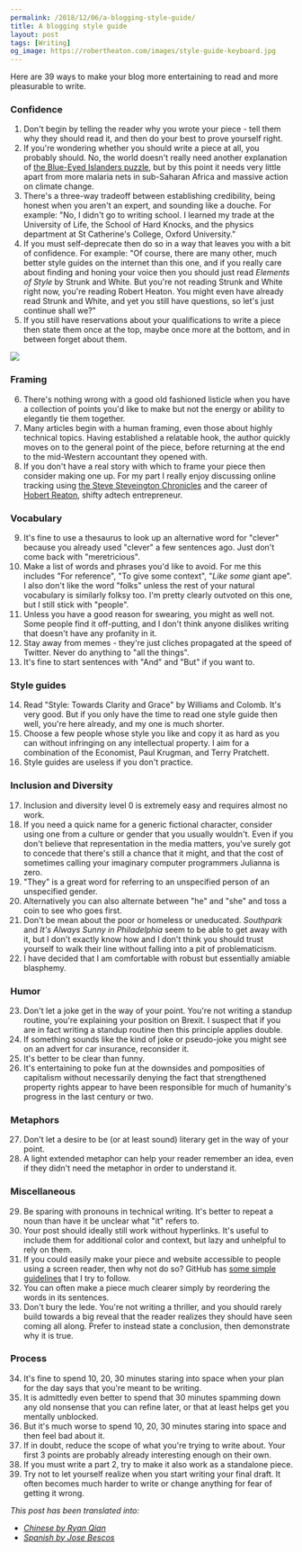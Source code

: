```yaml
---
permalink: /2018/12/06/a-blogging-style-guide/
title: A blogging style guide
layout: post
tags: [Writing]
og_image: https://robertheaton.com/images/style-guide-keyboard.jpg
---
```

Here are 39 ways to make your blog more entertaining to read and more pleasurable to write.

### Confidence

1. Don't begin by telling the reader why you wrote your piece - tell them why they should read it, and then do your best to prove yourself right.
2. If you're wondering whether you should write a piece at all, you probably should. No, the world doesn't really need another explanation of <a href="/2014/01/06/how-to-win-at-dinner-party-the-blue-eyed-islanders/">the Blue-Eyed Islanders puzzle</a>, but by this point it needs very little apart from more malaria nets in sub-Saharan Africa and massive action on climate change.
3. There's a three-way tradeoff between establishing credibility, being honest when you aren't an expert, and sounding like a douche. For example: "No, I didn't go to writing school. I learned my trade at the University of Life, the School of Hard Knocks, and the physics department at St Catherine's College, Oxford University."
4. If you must self-deprecate then do so in a way that leaves you with a bit of confidence. For example: "Of course, there are many other, much better style guides on the internet than this one, and if you really care about finding and honing your voice then you should just read <i>Elements of Style</i> by Strunk and White. But you're not reading Strunk and White right now, you're reading Robert Heaton. You might even have already read Strunk and White, and yet you still have questions, so let's just continue shall we?"
5. If you still have reservations about your qualifications to write a piece then state them once at the top, maybe once more at the bottom, and in between forget about them.

<img src="/images/style-guide-keyboard.jpg" />

### Framing

<ol start="6">
<li>There's nothing wrong with a good old fashioned listicle when you have a collection of points you'd like to make but not the energy or ability to elegantly tie them together.</li>
<li>Many articles begin with a human framing, even those about highly technical topics. Having established a relatable hook, the author quickly moves on to the general point of the piece, before returning at the end to the mid-Western accountant they opened with.</li>
<li>If you don't have a real story with which to frame your piece then consider making one up. For my part I really enjoy discussing online tracking using <a href="/2018/07/09/how-tinder-keeps-your-location-a-bit-private/">the Steve Steveington Chronicles</a> and the career of <a href="/2018/10/28/i-might-be-spartacus-differential-privacy-marketplace/">Hobert Reaton</a>, shifty adtech entrepreneur.</li>
</ol>

### Vocabulary

<ol start="9">
<li>It's fine to use a thesaurus to look up an alternative word for "clever" because you already used "clever" a few sentences ago. Just don't come back with "meretricious".</li>
<li>Make a list of words and phrases you'd like to avoid. For me this includes "For reference", "To give some context", "<i>Like some</i> giant ape". I also don't like the word "folks" unless the rest of your natural vocabulary is similarly folksy too. I'm pretty clearly outvoted on this one, but I still stick with "people".</li>
<li>Unless you have a good reason for swearing, you might as well not. Some people find it off-putting, and I don't think anyone dislikes writing that doesn't have any profanity in it.</li>
<li>Stay away from memes - they're just cliches propagated at the speed of Twitter. Never do anything to "all the things".</li>
<li>It's fine to start sentences with "And" and "But" if you want to.</li>
</ol>

### Style guides

<ol start="14">
<li>Read "Style: Towards Clarity and Grace" by Williams and Colomb. It's very good. But if you only have the time to read one style guide then well, you're here already, and my one is much shorter.</li>
<li>Choose a few people whose style you like and copy it as hard as you can without infringing on any intellectual property. I aim for a combination of the Economist, Paul Krugman, and Terry Pratchett.</li>
<li>Style guides are useless if you don't practice.</li>
</ol>

### Inclusion and Diversity

<ol start="17">
<li>Inclusion and diversity level 0 is extremely easy and requires almost no work.</li>
<li>If you need a quick name for a generic fictional character, consider using one from a culture or gender that you usually wouldn't. Even if you don't believe that representation in the media matters, you've surely got to concede that there's still a chance that it might, and that the cost of sometimes calling your imaginary computer programmers Julianna is zero.</li>
<li>"They" is a great word for referring to an unspecified person of an unspecified gender.</li>
<li>Alternatively you can also alternate between "he" and "she" and toss a coin to see who goes first.</li>
<li>Don't be mean about the poor or homeless or uneducated. <i>Southpark</i> and <i>It's Always Sunny in Philadelphia</i> seem to be able to get away with it, but I don't exactly know how and I don't think you should trust yourself to walk their line without falling into a pit of problematicism.</li>
<li>I have decided that I am comfortable with robust but essentially amiable blasphemy.</li>
</ol>

### Humor

<ol start="23">
<li>Don't let a joke get in the way of your point. You're not writing a standup routine, you're explaining your position on Brexit. I suspect that if you are in fact writing a standup routine then this principle applies double.</li>
<li>If something sounds like the kind of joke or pseudo-joke you might see on an advert for car insurance, reconsider it.</li>
<li>It's better to be clear than funny.</li>
<li>It's entertaining to poke fun at the downsides and pomposities of capitalism without necessarily denying the fact that strengthened property rights appear to have been responsible for much of humanity's progress in the last century or two.</li>
</ol>

### Metaphors

<ol start="27">
<li>Don't let a desire to be (or at least sound) literary get in the way of your point.</li>
<li>A light extended metaphor can help your reader remember an idea, even if they didn't need the metaphor in order to understand it.</li>
</ol>

### Miscellaneous

<ol start="29">
<li>Be sparing with pronouns in technical writing. It's better to repeat a noun than have it be unclear what "it" refers to.</li>
<li>Your post should ideally still work without hyperlinks. It's useful to include them for additional color and context, but lazy and unhelpful to rely on them.</li>
<li>If you could easily make your piece and website accessible to people using a screen reader, then why not do so? GitHub has <a href="https://styleguide.github.com/primer/principles/accessibility/">some simple guidelines</a> that I try to follow.</li>
<li>You can often make a piece much clearer simply by reordering the words in its sentences.</li>
<li>Don't bury the lede. You're not writing a thriller, and you should rarely build towards a big reveal that the reader realizes they should have seen coming all along. Prefer to instead state a conclusion, then demonstrate why it is true.</li>
</ol>

### Process

<ol start="34">
<li>It's fine to spend 10, 20, 30 minutes staring into space when your plan for the day says that you're meant to be writing.</li>
<li>It is admittedly even better to spend that 30 minutes spamming down any old nonsense that you can refine later, or that at least helps get you mentally unblocked.</li>
<li>But it's much worse to spend 10, 20, 30 minutes staring into space and then feel bad about it.</li>
<li>If in doubt, reduce the scope of what you're trying to write about. Your first 3 points are probably already interesting enough on their own.</li>
<li>If you must write a part 2, try to make it also work as a standalone piece.</li>
<li>Try not to let yourself realize when you start writing your final draft. It often becomes much harder to write or change anything for fear of getting it wrong.</li>
</ol>

<i>This post has been translated into:</i>

<ul>
<li><i><a href="https://qianyongchao.blog/2018/12/19/%E8%AF%91%EF%BC%9A%E4%B8%80%E7%AF%87%E5%8D%9A%E5%AE%A2%E5%86%99%E4%BD%9C%E9%A3%8E%E6%A0%BC%E6%8C%87%E5%8D%97/">Chinese by Ryan Qian</a></i></li>
<li><i><a href="https://www.ibidemgroup.com/edu/guia-estilo-blogs/">Spanish by Jose Bescos</a></i></li>
</ul>
